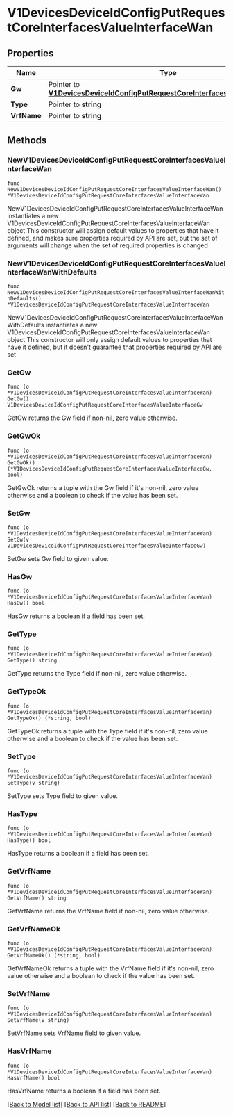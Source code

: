 # V1DevicesDeviceIdConfigPutRequestCoreInterfacesValueInterfaceWan

## Properties

Name | Type | Description | Notes
------------ | ------------- | ------------- | -------------
**Gw** | Pointer to [**V1DevicesDeviceIdConfigPutRequestCoreInterfacesValueInterfaceGw**](V1DevicesDeviceIdConfigPutRequestCoreInterfacesValueInterfaceGw.md) |  | [optional] 
**Type** | Pointer to **string** |  | [optional] 
**VrfName** | Pointer to **string** |  | [optional] 

## Methods

### NewV1DevicesDeviceIdConfigPutRequestCoreInterfacesValueInterfaceWan

`func NewV1DevicesDeviceIdConfigPutRequestCoreInterfacesValueInterfaceWan() *V1DevicesDeviceIdConfigPutRequestCoreInterfacesValueInterfaceWan`

NewV1DevicesDeviceIdConfigPutRequestCoreInterfacesValueInterfaceWan instantiates a new V1DevicesDeviceIdConfigPutRequestCoreInterfacesValueInterfaceWan object
This constructor will assign default values to properties that have it defined,
and makes sure properties required by API are set, but the set of arguments
will change when the set of required properties is changed

### NewV1DevicesDeviceIdConfigPutRequestCoreInterfacesValueInterfaceWanWithDefaults

`func NewV1DevicesDeviceIdConfigPutRequestCoreInterfacesValueInterfaceWanWithDefaults() *V1DevicesDeviceIdConfigPutRequestCoreInterfacesValueInterfaceWan`

NewV1DevicesDeviceIdConfigPutRequestCoreInterfacesValueInterfaceWanWithDefaults instantiates a new V1DevicesDeviceIdConfigPutRequestCoreInterfacesValueInterfaceWan object
This constructor will only assign default values to properties that have it defined,
but it doesn't guarantee that properties required by API are set

### GetGw

`func (o *V1DevicesDeviceIdConfigPutRequestCoreInterfacesValueInterfaceWan) GetGw() V1DevicesDeviceIdConfigPutRequestCoreInterfacesValueInterfaceGw`

GetGw returns the Gw field if non-nil, zero value otherwise.

### GetGwOk

`func (o *V1DevicesDeviceIdConfigPutRequestCoreInterfacesValueInterfaceWan) GetGwOk() (*V1DevicesDeviceIdConfigPutRequestCoreInterfacesValueInterfaceGw, bool)`

GetGwOk returns a tuple with the Gw field if it's non-nil, zero value otherwise
and a boolean to check if the value has been set.

### SetGw

`func (o *V1DevicesDeviceIdConfigPutRequestCoreInterfacesValueInterfaceWan) SetGw(v V1DevicesDeviceIdConfigPutRequestCoreInterfacesValueInterfaceGw)`

SetGw sets Gw field to given value.

### HasGw

`func (o *V1DevicesDeviceIdConfigPutRequestCoreInterfacesValueInterfaceWan) HasGw() bool`

HasGw returns a boolean if a field has been set.

### GetType

`func (o *V1DevicesDeviceIdConfigPutRequestCoreInterfacesValueInterfaceWan) GetType() string`

GetType returns the Type field if non-nil, zero value otherwise.

### GetTypeOk

`func (o *V1DevicesDeviceIdConfigPutRequestCoreInterfacesValueInterfaceWan) GetTypeOk() (*string, bool)`

GetTypeOk returns a tuple with the Type field if it's non-nil, zero value otherwise
and a boolean to check if the value has been set.

### SetType

`func (o *V1DevicesDeviceIdConfigPutRequestCoreInterfacesValueInterfaceWan) SetType(v string)`

SetType sets Type field to given value.

### HasType

`func (o *V1DevicesDeviceIdConfigPutRequestCoreInterfacesValueInterfaceWan) HasType() bool`

HasType returns a boolean if a field has been set.

### GetVrfName

`func (o *V1DevicesDeviceIdConfigPutRequestCoreInterfacesValueInterfaceWan) GetVrfName() string`

GetVrfName returns the VrfName field if non-nil, zero value otherwise.

### GetVrfNameOk

`func (o *V1DevicesDeviceIdConfigPutRequestCoreInterfacesValueInterfaceWan) GetVrfNameOk() (*string, bool)`

GetVrfNameOk returns a tuple with the VrfName field if it's non-nil, zero value otherwise
and a boolean to check if the value has been set.

### SetVrfName

`func (o *V1DevicesDeviceIdConfigPutRequestCoreInterfacesValueInterfaceWan) SetVrfName(v string)`

SetVrfName sets VrfName field to given value.

### HasVrfName

`func (o *V1DevicesDeviceIdConfigPutRequestCoreInterfacesValueInterfaceWan) HasVrfName() bool`

HasVrfName returns a boolean if a field has been set.


[[Back to Model list]](../README.md#documentation-for-models) [[Back to API list]](../README.md#documentation-for-api-endpoints) [[Back to README]](../README.md)


